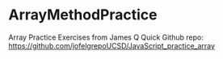 # ArrayMethodPractice

Array Practice Exercises from James Q Quick
Github repo: https://github.com/jofelgrepoUCSD/JavaScript_practice_array
